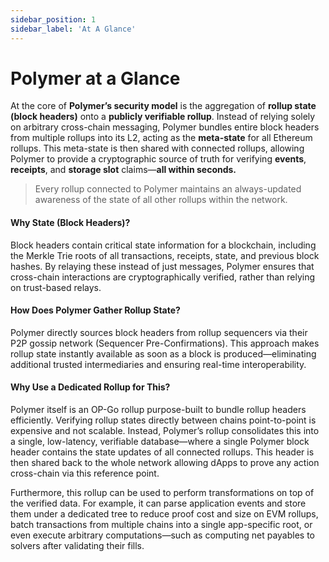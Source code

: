 ```yaml
---
sidebar_position: 1
sidebar_label: 'At A Glance'
---
```


# Polymer at a Glance

At the core of **Polymer’s security model** is the aggregation of **rollup state (block headers)** onto a **publicly verifiable rollup**. Instead of relying solely on arbitrary cross-chain messaging, Polymer bundles entire block headers from multiple rollups into its L2, acting as the **meta-state** for all Ethereum rollups. This meta-state is then shared with connected rollups, allowing Polymer to provide a cryptographic source of truth for verifying **events**, **receipts**, and **storage slot** claims—**all within seconds.**

> Every rollup connected to Polymer maintains an always-updated awareness of the state of all other rollups within the network.  

#### **Why State (Block Headers)?**

Block headers contain critical state information for a blockchain, including the Merkle Trie roots of all transactions, receipts, state, and previous block hashes. By relaying these instead of just messages, Polymer ensures that cross-chain interactions are cryptographically verified, rather than relying on trust-based relays.

#### **How Does Polymer Gather Rollup State?**

Polymer directly sources block headers from rollup sequencers via their P2P gossip network (Sequencer Pre-Confirmations). This approach makes rollup state instantly available as soon as a block is produced—eliminating additional trusted intermediaries and ensuring real-time interoperability.

#### **Why Use a Dedicated Rollup for This?**

Polymer itself is an OP-Go rollup purpose-built to bundle rollup headers efficiently. Verifying rollup states directly between chains point-to-point is expensive and not scalable. Instead, Polymer’s rollup consolidates this into a single, low-latency, verifiable database—where a single Polymer block header contains the state updates of all connected rollups. This header is then shared back to the whole network allowing dApps to prove any action cross-chain via this reference point.

Furthermore, this rollup can be used to perform transformations on top of the verified data. For example, it can parse application events and store them under a dedicated tree to reduce proof cost and size on EVM rollups, batch transactions from multiple chains into a single app-specific root, or even execute arbitrary computations—such as computing net payables to solvers after validating their fills. 
